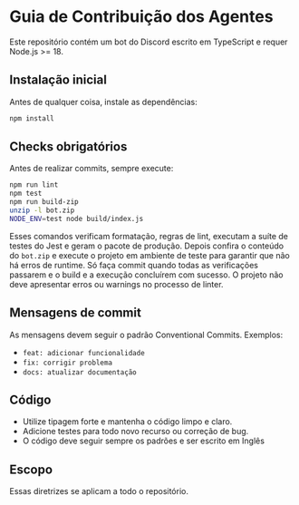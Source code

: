 # Guia de Contribuição dos Agentes

Este repositório contém um bot do Discord escrito em TypeScript e requer Node.js >= 18.

## Instalação inicial

Antes de qualquer coisa, instale as dependências:

```bash
npm install
```

## Checks obrigatórios

Antes de realizar commits, sempre execute:

```bash
npm run lint
npm test
npm run build-zip
unzip -l bot.zip
NODE_ENV=test node build/index.js
```
Esses comandos verificam formatação, regras de lint, executam a suíte de testes do Jest e geram o pacote de produção. Depois confira o conteúdo do `bot.zip` e execute o projeto em ambiente de teste para garantir que não há erros de runtime. Só faça commit quando todas as verificações passarem e o build e a execução concluírem com sucesso. O projeto não deve apresentar erros ou warnings no processo de linter.

## Mensagens de commit

As mensagens devem seguir o padrão Conventional Commits. Exemplos:

- `feat: adicionar funcionalidade`
- `fix: corrigir problema`
- `docs: atualizar documentação`

## Código

- Utilize tipagem forte e mantenha o código limpo e claro.
- Adicione testes para todo novo recurso ou correção de bug.
- O código deve seguir sempre os padrões e ser escrito em Inglês

## Escopo

Essas diretrizes se aplicam a todo o repositório.
